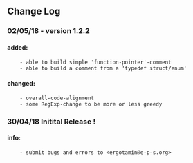 ## Change Log

### 02/05/18 - version 1.2.2
#### added: 
        - able to build simple 'function-pointer'-comment
        - able to build a comment from a 'typedef struct/enum'
#### changed:
        - overall-code-alignment
        - some RegExp-change to be more or less greedy

### 30/04/18 Initital Release !
#### info:
        - submit bugs and errors to <ergotamin@e-p-s.org>